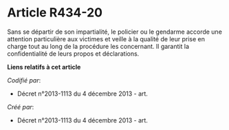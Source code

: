 # Article R434-20

Sans se départir de son impartialité, le policier ou le gendarme accorde une attention particulière aux victimes et veille à
la qualité de leur prise en charge tout au long de la procédure les concernant. Il garantit la confidentialité de leurs
propos et déclarations.

**Liens relatifs à cet article**

_Codifié par_:

  - Décret n°2013-1113 du 4 décembre 2013 - art.

_Créé par_:

  - Décret n°2013-1113 du 4 décembre 2013 - art.
